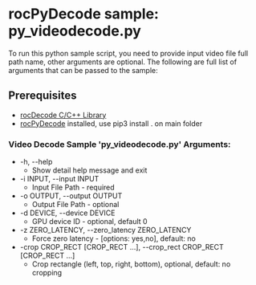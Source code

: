 # rocPyDecode sample: py_videodecode.py

To run this python sample script, you need to provide input video file full path name, other arguments are optional. 
The following are full list of arguments that can be passed to the sample:

## Prerequisites
* [rocDecode C/C++ Library](https://github.com/ROCm/rocDecode)
* [rocPyDecode](https://github.com/ROCm/rocPyDecode) installed, use pip3 install . on main folder

### Video Decode Sample 'py_videodecode.py' Arguments:
- -h, --help            
  - Show detail help message and exit
- -i INPUT, --input INPUT
  - Input File Path - required
- -o OUTPUT, --output OUTPUT
  - Output File Path - optional
- -d DEVICE, --device DEVICE
  - GPU device ID - optional, default 0
- -z ZERO_LATENCY, --zero_latency ZERO_LATENCY
  - Force zero latency - [options: yes,no], default: no
- -crop CROP_RECT [CROP_RECT ...], --crop_rect CROP_RECT [CROP_RECT ...]
  - Crop rectangle (left, top, right, bottom), optional, default: no cropping
